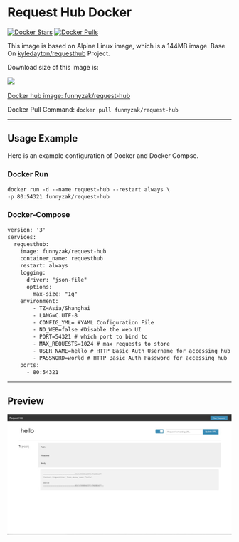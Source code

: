 # Request Hub Docker

[![Docker Stars](https://img.shields.io/docker/stars/funnyzak/request-hub.svg?style=flat-square)](https://hub.docker.com/r/funnyzak/request-hub/)
[![Docker Pulls](https://img.shields.io/docker/pulls/funnyzak/request-hub.svg?style=flat-square)](https://hub.docker.com/r/funnyzak/request-hub/)

This image is based on Alpine Linux image, which is a 144MB image. Base On [kyledayton/requesthub](https://github.com/kyledayton/requesthub) Project.



Download size of this image is:

[![](https://images.microbadger.com/badges/image/funnyzak/request-hub.svg)](http://microbadger.com/images/funnyzak/request-hub "Get your own image badge on microbadger.com")

[Docker hub image: funnyzak/request-hub](https://hub.docker.com/r/funnyzak/request-hub)

Docker Pull Command: `docker pull funnyzak/request-hub`

---

## Usage Example

Here is an example configuration of Docker and Docker Compse.

### Docker Run

```Docker
docker run -d --name request-hub --restart always \
-p 80:54321 funnyzak/request-hub
```

### Docker-Compose

```docker
version: '3'
services:
  requesthub:
    image: funnyzak/request-hub
    container_name: requesthub
    restart: always
    logging:
      driver: "json-file"
      options:
        max-size: "1g"
    environment:
        - TZ=Asia/Shanghai
        - LANG=C.UTF-8
        - CONFIG_YML= #YAML Configuration File
        - NO_WEB=false #Disable the web UI
        - PORT=54321 # which port to bind to
        - MAX_REQUESTS=1024 # max requests to store
        - USER_NAME=hello # HTTP Basic Auth Username for accessing hub
        - PASSWORD=world # HTTP Basic Auth Password for accessing hub
    ports:
      - 80:54321
```

---

## Preview

![preview](https://raw.githubusercontent.com/funnyzak/request-hub-docker/master/preview.jpg)